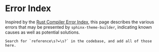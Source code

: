 # Error Index

Inspired by the [Rust Compiler Error Index], this page describes the
various errors that may be presented by `sphinx-theme-builder`,
indicating known causes as well as potential solutions.

[rust compiler error index]: https://doc.rust-lang.org/error-index.html

```{TODO}
Search for `reference\s?=\s?` in the codebase, and add all of those here.
```
